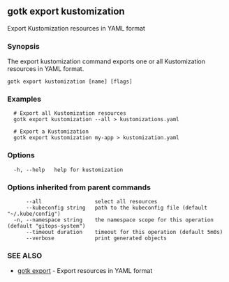 ## gotk export kustomization

Export Kustomization resources in YAML format

### Synopsis

The export kustomization command exports one or all Kustomization resources in YAML format.

```
gotk export kustomization [name] [flags]
```

### Examples

```
  # Export all Kustomization resources
  gotk export kustomization --all > kustomizations.yaml

  # Export a Kustomization
  gotk export kustomization my-app > kustomization.yaml

```

### Options

```
  -h, --help   help for kustomization
```

### Options inherited from parent commands

```
      --all                 select all resources
      --kubeconfig string   path to the kubeconfig file (default "~/.kube/config")
  -n, --namespace string    the namespace scope for this operation (default "gitops-system")
      --timeout duration    timeout for this operation (default 5m0s)
      --verbose             print generated objects
```

### SEE ALSO

* [gotk export](gotk_export.md)	 - Export resources in YAML format

